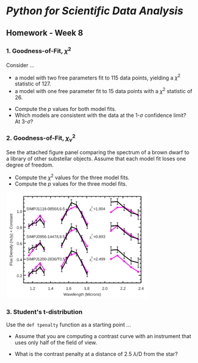 # _Python for Scientific Data Analysis_

## Homework - Week 8


### 1. Goodness-of-Fit, $\chi_{}^{2}$


Consider ...

 * a model with two free parameters fit to 115 data points, yielding a $\chi^{2}$ statistic of 127.
 * a model with one free parameter fit to 15 data points with a  $\chi^{2}$ statistic of 26.

 
 - Compute the $p$ values for both model fits.
 - Which models are consistent with the data at the 1-$\sigma$ confidence limit?  At 3-$\sigma$?

### 2. Goodness-of-Fit, $\chi_{\nu}^{2}$

See the attached figure panel comparing the spectrum of a brown dwarf to a library of other substellar objects.   Assume that each model fit loses one degree of freedom. 

- Compute the $\chi^{2}$ values for the three model fits.
- Compute the $p$ values for the three model fits.  

![](./empirical_comparison.png)


### 3. Student's t-distribution

Use the ``def tpenalty`` function as a starting point ...

* Assume that you are computing a contrast curve with an instrument that uses only half of the field of view. 

* What is the contrast penalty at a distance of 2.5 $\lambda$/D from the star?
